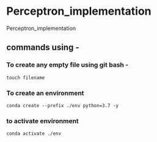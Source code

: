 # Perceptron_implementation
Perceptron_implementation


## commands using -

### To create any empty file using git bash -
```
touch filename
```
### To create an environment 
```
conda create --prefix ./env python=3.7 -y
```
### to activate environment
```
conda activate ./env
```

